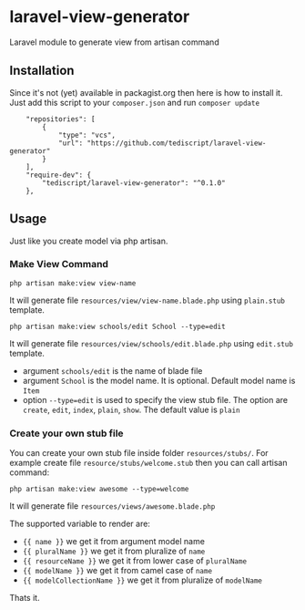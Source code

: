 # laravel-view-generator
Laravel module to generate view from artisan command

## Installation
Since it's not (yet) available in packagist.org then here is how to install it. Just add this script to your `composer.json` and run `composer update`

```
    "repositories": [
        {
            "type": "vcs",
            "url": "https://github.com/tediscript/laravel-view-generator"
        }
    ],
    "require-dev": {
        "tediscript/laravel-view-generator": "^0.1.0"
    },
```

## Usage
Just like you create model via php artisan.

### Make View Command
```
php artisan make:view view-name
```
It will generate file `resources/view/view-name.blade.php` using `plain.stub` template.


```
php artisan make:view schools/edit School --type=edit
```
It will generate file `resources/view/schools/edit.blade.php` using `edit.stub` template.

- argument `schools/edit` is the name of blade file
- argument `School` is the model name. It is optional. Default model name is `Item`
- option `--type=edit` is used to specify the view stub file. The option are `create`, `edit`, `index`, `plain`, `show`. The default value is `plain`

### Create your own stub file
You can create your own stub file inside folder `resources/stubs/`. 
For example create file `resource/stubs/welcome.stub` then you can call artisan command:
```
php artisan make:view awesome --type=welcome
```
It will generate file `resources/views/awesome.blade.php`

The supported variable to render are:
- `{{ name }}` we get it from argument model name
- `{{ pluralName }}` we get it from pluralize of `name`
- `{{ resourceName }}` we get it from lower case of `pluralName`
- `{{ modelName }}` we get it from camel case of `name`
- `{{ modelCollectionName }}` we get it from pluralize of `modelName`

Thats it.
